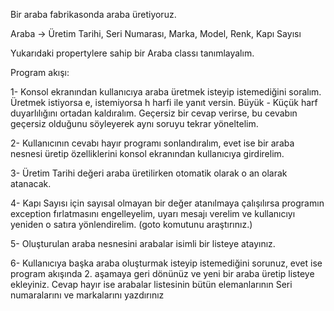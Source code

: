 Bir araba fabrikasonda araba üretiyoruz.

Araba -> Üretim Tarihi, Seri Numarası, Marka, Model, Renk, Kapı Sayısı

Yukarıdaki propertylere sahip bir Araba classı tanımlayalım.

Program akışı:

1- Konsol ekranından kullanıcıya araba üretmek isteyip istemediğini soralım. Üretmek istiyorsa e, istemiyorsa h harfi ile yanıt versin. Büyük - Küçük harf duyarlılığını ortadan kaldıralım. Geçersiz bir cevap verirse, bu cevabın geçersiz olduğunu söyleyerek aynı soruyu tekrar yöneltelim.

2- Kullanıcının cevabı hayır programı sonlandıralım, evet ise bir araba nesnesi üretip özelliklerini konsol ekranından kullanıcıya girdirelim.

3- Üretim Tarihi değeri araba üretilirken otomatik olarak o an olarak atanacak.

4- Kapı Sayısı için sayısal olmayan bir değer atanılmaya çalışılırsa programın exception fırlatmasını engelleyelim, uyarı mesajı verelim ve kullanıcıyı yeniden o satıra yönlendirelim. (goto komutunu araştırınız.)

5- Oluşturulan araba nesnesini arabalar isimli bir listeye atayınız.

6- Kullanıcıya başka araba oluşturmak isteyip istemediğini sorunuz, evet ise program akışında 2. aşamaya geri dönünüz ve yeni bir araba üretip listeye ekleyiniz. Cevap hayır ise arabalar listesinin bütün elemanlarının Seri numaralarını ve markalarını yazdırınız
